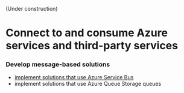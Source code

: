 (Under construction)
# Connect to and consume Azure services and third-party services

### Develop message-based solutions
* [implement solutions that use Azure Service Bus](service_bus/)
* implement solutions that use Azure Queue Storage queues

